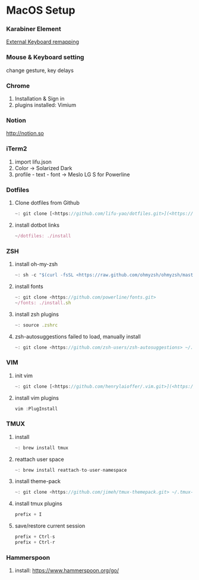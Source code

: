 # MacOS Setup

### Karabiner Element

[External Keyboard remapping](https://karabiner-elements.pqrs.org/)

### Mouse & Keyboard setting

change gesture, key delays

### Chrome

1. Installation & Sign in
2. plugins installed: Vimium

### Notion

http://notion.so

### iTerm2

1. import lifu.json
2. Color → Solarized Dark
3. profile - text - font → Meslo LG S for Powerline

### Dotfiles

1. Clone dotfiles from Github

   ```jsx
   ~: git clone [<https://github.com/lifu-yao/dotfiles.git>](<https://github.com/lifu-yao/dotfiles.git>)
   ```

2. install dotbot links

   ```jsx
   ~/dotfiles: ./install
   ```

### ZSH

1. install oh-my-zsh

   ```jsx
   ~: sh -c "$(curl -fsSL <https://raw.github.com/ohmyzsh/ohmyzsh/master/tools/install.sh>)"
   ```

2. install fonts

   ```jsx
   ~: git clone <https://github.com/powerline/fonts.git>
   ~/fonts: ./install.sh
   ```

3. install zsh plugins

   ```jsx
   ~: source .zshrc
   ```

4. zsh-autosuggestions failed to load, manually install

   ```jsx
   ~: git clone <https://github.com/zsh-users/zsh-autosuggestions> ~/.oh-my-zsh/plugins/zsh-autosuggestions
   ```

### VIM

1. init vim

   ```jsx
   ~: git clone [<https://github.com/henrylaioffer/.vim.git>](<https://github.com/henrylaioffer/.vim.git>) ~/.vim
   ```

2. install vim plugins

   ```jsx
   vim :PlugInstall
   ```

### TMUX

1. install

   ```jsx
   ~: brew install tmux
   ```

2. reattach user space

   ```jsx
   ~: brew install reattach-to-user-namespace
   ```

3. install theme-pack

   ```jsx
   ~: git clone <https://github.com/jimeh/tmux-themepack.git> ~/.tmux-themepack
   ```

4. install tmux plugins

   ```jsx
   prefix + I
   ```

5. save/restore current session

   ```jsx
   prefix + Ctrl-s
   prefix + Ctrl-r
   ```

### Hammerspoon

1. install: https://www.hammerspoon.org/go/